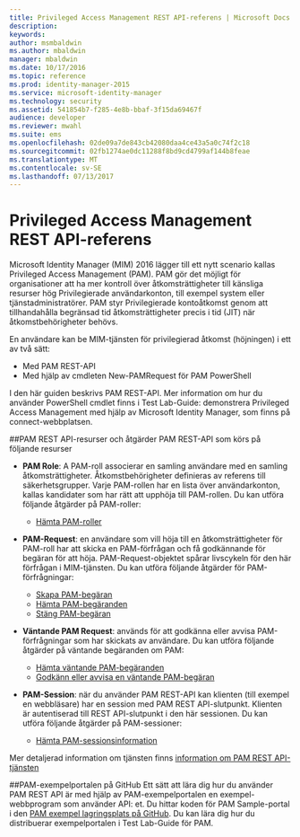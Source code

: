 ```yaml
---
title: Privileged Access Management REST API-referens | Microsoft Docs
description: 
keywords: 
author: msmbaldwin
ms.author: mbaldwin
manager: mbaldwin
ms.date: 10/17/2016
ms.topic: reference
ms.prod: identity-manager-2015
ms.service: microsoft-identity-manager
ms.technology: security
ms.assetid: 541854b7-f285-4e8b-bbaf-3f15da69467f
audience: developer
ms.reviewer: mwahl
ms.suite: ems
ms.openlocfilehash: 02de09a7de843cb42080daa4ce43a5a0c74f2c18
ms.sourcegitcommit: 02fb1274ae0dc11288f8bd9cd4799af144b8feae
ms.translationtype: MT
ms.contentlocale: sv-SE
ms.lasthandoff: 07/13/2017
---
```

# <a name="privileged-access-management-rest-api-reference"></a>Privileged Access Management REST API-referens
Microsoft Identity Manager (MIM) 2016 lägger till ett nytt scenario kallas Privileged Access Management (PAM). PAM gör det möjligt för organisationer att ha mer kontroll över åtkomsträttigheter till känsliga resurser hög Privilegierade användarkonton, till exempel system eller tjänstadministratörer. PAM styr Privilegierade kontoåtkomst genom att tillhandahålla begränsad tid åtkomsträttigheter precis i tid (JIT) när åtkomstbehörigheter behövs.

En användare kan be MIM-tjänsten för privilegierad åtkomst (höjningen) i ett av två sätt:

- Med PAM REST-API
- Med hjälp av cmdleten New-PAMRequest för PAM PowerShell

I den här guiden beskrivs PAM REST-API. Mer information om hur du använder PowerShell cmdlet finns i Test Lab-Guide: demonstrera Privileged Access Management med hjälp av Microsoft Identity Manager, som finns på connect-webbplatsen.

##<a name="pam-rest-api-resources-and-operations"></a>PAM REST API-resurser och åtgärder
PAM REST-API som körs på följande resurser
- **PAM Role**: A PAM-roll associerar en samling användare med en samling åtkomsträttigheter. Åtkomstbehörigheter definieras av referens till säkerhetsgrupper.  Varje PAM-rollen har en lista över användarkonton, kallas kandidater som har rätt att upphöja till PAM-rollen. Du kan utföra följande åtgärder på PAM-roller:

    - [Hämta PAM-roller](privileged-access-management-get-roles.md)

- **PAM-Request**: en användare som vill höja till en åtkomsträttigheter för PAM-roll har att skicka en PAM-förfrågan och få godkännande för begäran för att höja. PAM-Request-objektet spårar livscykeln för den här förfrågan i MIM-tjänsten. Du kan utföra följande åtgärder för PAM-förfrågningar:

    - [Skapa PAM-begäran](privileged-access-management-create-request.md)
    - [Hämta PAM-begäranden](privileged-access-management-get-requests.md)
    - [Stäng PAM-begäran](privileged-access-management-close-request.md)

- **Väntande PAM Request**: används för att godkänna eller avvisa PAM-förfrågningar som har skickats av användare. Du kan utföra följande åtgärder på väntande begäranden om PAM:

    - [Hämta väntande PAM-begäranden](privileged-access-management-get-pending-requests.md)
    - [Godkänn eller avvisa en väntande PAM-begäran](privileged-access-management-approve-reject-pending-request.md)

- **PAM-Session**: när du använder PAM REST-API kan klienten (till exempel en webbläsare) har en session med PAM REST API-slutpunkt. Klienten är autentiserad till REST API-slutpunkt i den här sessionen. Du kan utföra följande åtgärder på PAM-sessioner:

     - [Hämta PAM-sessionsinformation](privileged-access-management-get-session-info.md)

Mer detaljerad information om tjänsten finns [information om PAM REST API-tjänsten](privileged-access-management-rest-api-service-details.md)

##<a name="pam-sample-portal-on-github"></a>PAM-exempelportalen på GitHub
Ett sätt att lära dig hur du använder PAM REST API är med hjälp av PAM-exempelportalen en exempel-webbprogram som använder API: et. Du hittar koden för PAM Sample-portal i den [PAM exempel lagringsplats på GitHub](http://go.microsoft.com/fwlink/?LinkID=618550&clcid=0x409). Du kan lära dig hur du distribuerar exempelportalen i Test Lab-Guide för PAM.
